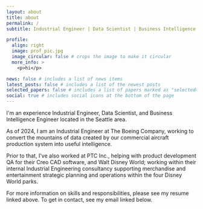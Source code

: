 ```yaml
---
layout: about
title: about
permalink: /
subtitle: Industrial Engineer | Data Scientist | Business Intelligence Engineer

profile:
  align: right
  image: prof_pic.jpg
  image_circular: false # crops the image to make it circular
  more_info: >
    <p>hi</p>

news: false # includes a list of news items
latest_posts: false # includes a list of the newest posts
selected_papers: false # includes a list of papers marked as "selected={true}"
social: true # includes social icons at the bottom of the page
---
```


I'm an experience Industrial Engineer, Data Scientist, and Business Intelligence Engineer located in the Seattle area.

As of 2024, I am an Industrial Engineer at The Boeing Company, working to convert the mountains of data created by our commercial aircraft production system into useful intelligence.

Prior to that, I've also worked at PTC Inc., helping with product development QA for their Creo CAD software, and Walt Disney World; working within their internal Industrial Engineering consultancy supporting merchandise and entertainment strategic planning and operations within the four Disney World parks.

For more information on skills and responsibilities, please see my resume linked above. To get in contact, see my email linked below.

